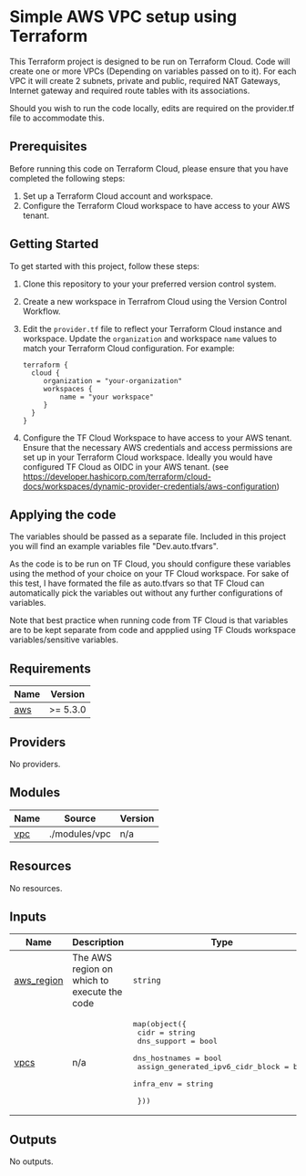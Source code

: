 # Simple AWS VPC setup using Terraform

This Terraform project is designed to be run on Terraform Cloud. Code will create one or more VPCs (Depending on variables passed on to it). For each VPC it will create 2 subnets, private and public, required NAT Gateways, Internet gateway and required route tables with its associations.

Should you wish to run the code locally, edits are required on the provider.tf file to accommodate this. 

## Prerequisites

Before running this code on Terraform Cloud, please ensure that you have completed the following steps:

1. Set up a Terraform Cloud account and workspace.
2. Configure the Terraform Cloud workspace to have access to your AWS tenant.

## Getting Started

To get started with this project, follow these steps:

1. Clone this repository to your your preferred version control system.

2. Create a new workspace in Terrafrom Cloud using the Version Control Workflow. 

3. Edit the `provider.tf` file to reflect your Terraform Cloud instance and workspace. Update the `organization` and workspace `name` values to match your Terraform Cloud configuration. For example:

   ```hcl
   terraform {
     cloud {
        organization = "your-organization"
        workspaces {
            name = "your workspace"
        }
     }
   }

4. Configure the TF Cloud Workspace to have access to your AWS tenant. Ensure that the necessary AWS credentials and access permissions are set up in your Terraform Cloud workspace. Ideally you would have configured TF Cloud as OIDC in your AWS tenant. (see https://developer.hashicorp.com/terraform/cloud-docs/workspaces/dynamic-provider-credentials/aws-configuration)


## Applying the code

The variables should be passed as a separate file. Included in this project you will find an example variables file "Dev.auto.tfvars". 

As the code is to be run on TF Cloud, you should configure these variables using the method of your choice on your TF Cloud workspace. For sake of this test, I have formated the file as auto.tfvars so that TF Cloud can automatically pick the variables out without any further configurations of variables.

Note that best practice when running code from TF Cloud is that variables are to be kept separate from code and appplied using TF Clouds workspace variables/sensitive variables. 


<!-- BEGINNING OF PRE-COMMIT-TERRAFORM DOCS HOOK -->
## Requirements

| Name | Version |
|------|---------|
| <a name="requirement_aws"></a> [aws](#requirement\_aws) | >= 5.3.0 |

## Providers

No providers.

## Modules

| Name | Source | Version |
|------|--------|---------|
| <a name="module_vpc"></a> [vpc](#module\_vpc) | ./modules/vpc | n/a |

## Resources

No resources.

## Inputs

| Name | Description | Type | Default | Required |
|------|-------------|------|---------|:--------:|
| <a name="input_aws_region"></a> [aws\_region](#input\_aws\_region) | The AWS region on which to execute the code | `string` | `"eu-west-2"` | no |
| <a name="input_vpcs"></a> [vpcs](#input\_vpcs) | n/a | <pre>map(object({<br>    cidr                             = string<br>    dns_support                      = bool<br>    dns_hostnames                    = bool<br>    assign_generated_ipv6_cidr_block = bool<br>    infra_env                        = string<br><br>  }))</pre> | n/a | yes |

## Outputs

No outputs.
<!-- END OF PRE-COMMIT-TERRAFORM DOCS HOOK -->
